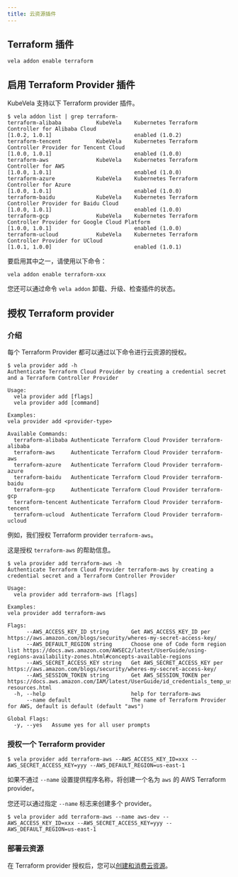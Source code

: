 ```yaml
---
title: 云资源插件
---
```


## Terraform 插件

```shell
vela addon enable terraform
```

## 启用 Terraform Provider 插件

KubeVela 支持以下 Terraform provider 插件。

```shell
$ vela addon list | grep terraform-
terraform-alibaba        	KubeVela	Kubernetes Terraform Controller for Alibaba Cloud                                                    	[1.0.2, 1.0.1]                      	enabled (1.0.2)
terraform-tencent        	KubeVela	Kubernetes Terraform Controller Provider for Tencent Cloud                                           	[1.0.0, 1.0.1]                      	enabled (1.0.0)
terraform-aws            	KubeVela	Kubernetes Terraform Controller for AWS                                                              	[1.0.0, 1.0.1]                      	enabled (1.0.0)
terraform-azure          	KubeVela	Kubernetes Terraform Controller for Azure                                                            	[1.0.0, 1.0.1]                      	enabled (1.0.0)
terraform-baidu          	KubeVela	Kubernetes Terraform Controller Provider for Baidu Cloud                                             	[1.0.0, 1.0.1]                      	enabled (1.0.0)
terraform-gcp            	KubeVela	Kubernetes Terraform Controller Provider for Google Cloud Platform                                   	[1.0.0, 1.0.1]                      	enabled (1.0.0)
terraform-ucloud         	KubeVela	Kubernetes Terraform Controller Provider for UCloud                                                  	[1.0.1, 1.0.0]                      	enabled (1.0.1)
```

要启用其中之一，请使用以下命令：

```shell
vela addon enable terraform-xxx
```

您还可以通过命令 `vela addon` 卸载、升级、检查插件的状态。

## 授权 Terraform provider

### 介绍

每个 Terraform Provider 都可以通过以下命令进行云资源的授权。

```shell
$ vela provider add -h
Authenticate Terraform Cloud Provider by creating a credential secret and a Terraform Controller Provider

Usage:
  vela provider add [flags]
  vela provider add [command]

Examples:
vela provider add <provider-type>

Available Commands:
  terraform-alibaba Authenticate Terraform Cloud Provider terraform-alibaba
  terraform-aws     Authenticate Terraform Cloud Provider terraform-aws
  terraform-azure   Authenticate Terraform Cloud Provider terraform-azure
  terraform-baidu   Authenticate Terraform Cloud Provider terraform-baidu
  terraform-gcp     Authenticate Terraform Cloud Provider terraform-gcp
  terraform-tencent Authenticate Terraform Cloud Provider terraform-tencent
  terraform-ucloud  Authenticate Terraform Cloud Provider terraform-ucloud
```

例如，我们授权 Terraform provider `terraform-aws`。


这是授权 `terraform-aws` 的帮助信息。

```
$ vela provider add terraform-aws -h
Authenticate Terraform Cloud Provider terraform-aws by creating a credential secret and a Terraform Controller Provider

Usage:
  vela provider add terraform-aws [flags]

Examples:
vela provider add terraform-aws

Flags:
      --AWS_ACCESS_KEY_ID string       Get AWS_ACCESS_KEY_ID per https://aws.amazon.com/blogs/security/wheres-my-secret-access-key/
      --AWS_DEFAULT_REGION string      Choose one of Code form region list https://docs.aws.amazon.com/AWSEC2/latest/UserGuide/using-regions-availability-zones.html#concepts-available-regions
      --AWS_SECRET_ACCESS_KEY string   Get AWS_SECRET_ACCESS_KEY per https://aws.amazon.com/blogs/security/wheres-my-secret-access-key/
      --AWS_SESSION_TOKEN string       Get AWS_SESSION_TOKEN per https://docs.aws.amazon.com/IAM/latest/UserGuide/id_credentials_temp_use-resources.html
  -h, --help                           help for terraform-aws
      --name default                   The name of Terraform Provider for AWS, default is default (default "aws")

Global Flags:
  -y, --yes   Assume yes for all user prompts
```

### 授权一个 Terraform provider

```shell
$ vela provider add terraform-aws --AWS_ACCESS_KEY_ID=xxx --AWS_SECRET_ACCESS_KEY=yyy --AWS_DEFAULT_REGION=us-east-1
```

如果不通过 `--name` 设置提供程序名称，将创建一个名为 `aws` 的 AWS Terraform provider。

您还可以通过指定 `--name` 标志来创建多个 provider。

```shell
$ vela provider add terraform-aws --name aws-dev --AWS_ACCESS_KEY_ID=xxx --AWS_SECRET_ACCESS_KEY=yyy --AWS_DEFAULT_REGION=us-east-1
```

### 部署云资源

在 Terraform provider 授权后，您可以[创建和消费云资源](../../end-user/components/cloud-services/provision-and-consume-database.md)。
